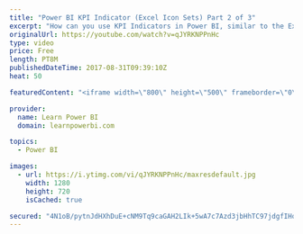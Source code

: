 ```yaml
---
title: "Power BI KPI Indicator (Excel Icon Sets) Part 2 of 3"
excerpt: "How can you use KPI Indicators in Power BI, similar to the Excel Conditional Formatting Icon Sets? In this video I show you the second approach - Using Image URLs to totally customize the icon set. **SUBSCRIBE to my channel to be notified as soon as new videos go live https://goo.gl/NdfdVH ** ----------------------------------------------------------------------"
originalUrl: https://youtube.com/watch?v=qJYRKNPPnHc
type: video
price: Free
length: PT8M
publishedDateTime: 2017-08-31T09:39:10Z
heat: 50

featuredContent: "<iframe width=\"800\" height=\"500\" frameborder=\"0\" src=\"https://www.youtube.com/embed/qJYRKNPPnHc\" allow=\"accelerometer; autoplay; encrypted-media; gyroscope; picture-in-picture\" allowfullscreen></iframe>"

provider:
  name: Learn Power BI
  domain: learnpowerbi.com

topics:
  - Power BI

images:
  - url: https://i.ytimg.com/vi/qJYRKNPPnHc/maxresdefault.jpg
    width: 1280
    height: 720
    isCached: true

secured: "4N1oB/pytnJdHXhDuE+cNM9Tq9caGAH2LIk+5wA7c7Azd3jbHhTC97jdgfIHqjsrOWDz4pSIz6lKtVxbfDb6JqCZAC3Fssf328nNWqRr05Wk0E18XN7cOuHtFgBCiM8s/cML4gNwBwYWUMVnqLFrcZ1LVVGbPMr1jXOaXWkECeemsVwhaEavvlEcruynG6+anLtMtFx7+DNEPaldW3U0Tck8wTiLVu4PYyX3AP8hHQR3eEGvKERlT82nd734IK4Oitl7LMh+kXRQRIk6VZnIdPhXZ1xapyebC1Z7AqWKqHhFFL1oLwVEeVInKnxeDNBbCk4PonhqQSQBzc2x5Uh0JBFy8V9q33YZyaqnLk1xct1KAatqWl4dySD9I1DboEe8Brn46HgX5nRABq6LCpS5uVDT1AYyI98xNwql+PgYkrc=;AaaAVjfR7GRhWUf6TVfUHg=="
---
```


